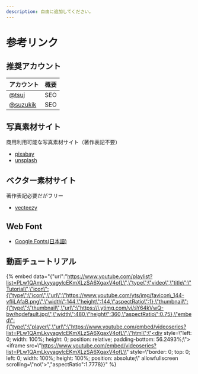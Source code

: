 ```yaml
---
description: 自由に追加してください。
---
```


# 参考リンク

## 推奨アカウント

| アカウント | 概要 |
| --- | --- |
| [@tsuj](https://twitter.com/tsuj) | SEO |
| [@suzukik](https://twitter.com/suzukik) | SEO |

## 写真素材サイト

商用利用可能な写真素材サイト（著作表記不要）

* [pixabay](https://pixabay.com/ja/)
* [unsplash](https://unsplash.com/)

## ベクター素材サイト

著作表記必要だがフリー

* [vecteezy](https://www.vecteezy.com/)

## Web Font

* [Google Fonts\(日本語\)](https://googlefonts.github.io/japanese/)

## 動画チュートリアル

{% embed data="{\"url\":\"https://www.youtube.com/playlist?list=PLw1QAmLkyyagylcEKmXLzSA6XgaxV4ofL\",\"type\":\"video\",\"title\":\"Tutorial\",\"icon\":{\"type\":\"icon\",\"url\":\"https://www.youtube.com/yts/img/favicon\_144-vfliLAfaB.png\",\"width\":144,\"height\":144,\"aspectRatio\":1},\"thumbnail\":{\"type\":\"thumbnail\",\"url\":\"https://i.ytimg.com/vi/sY64kVwQ-bw/hqdefault.jpg\",\"width\":480,\"height\":360,\"aspectRatio\":0.75},\"embed\":{\"type\":\"player\",\"url\":\"https://www.youtube.com/embed/videoseries?list=PLw1QAmLkyyagylcEKmXLzSA6XgaxV4ofL\",\"html\":\"<div style=\\"left: 0; width: 100%; height: 0; position: relative; padding-bottom: 56.2493%;\\"><iframe src=\\"https://www.youtube.com/embed/videoseries?list=PLw1QAmLkyyagylcEKmXLzSA6XgaxV4ofL\\" style=\\"border: 0; top: 0; left: 0; width: 100%; height: 100%; position: absolute;\\" allowfullscreen scrolling=\\"no\\"></iframe></div>\",\"aspectRatio\":1.7778}}" %}




